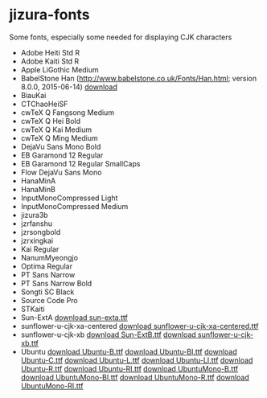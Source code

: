 # jizura-fonts
Some fonts, especially some needed for displaying CJK characters




* Adobe Heiti Std R
* Adobe Kaiti Std R
* Apple LiGothic Medium
* BabelStone Han (http://www.babelstone.co.uk/Fonts/Han.html; version 8.0.0, 2015-06-14)
  [download](https://github.com/loveencounterflow/jizura-fonts/raw/master/fonts/BabelStoneHan.ttf)
* BiauKai
* CTChaoHeiSF
* cwTeX Q Fangsong Medium
* cwTeX Q Hei Bold
* cwTeX Q Kai Medium
* cwTeX Q Ming Medium
* DejaVu Sans Mono Bold
* EB Garamond 12 Regular
* EB Garamond 12 Regular SmallCaps
* Flow DejaVu Sans Mono
* HanaMinA
* HanaMinB
* InputMonoCompressed Light
* InputMonoCompressed Medium
* jizura3b
* jzrfanshu
* jzrsongbold
* jzrxingkai
* Kai Regular
* NanumMyeongjo
* Optima Regular
* PT Sans Narrow
* PT Sans Narrow Bold
* Songti SC Black
* Source Code Pro
* STKaiti
* Sun-ExtA
  [download sun-exta.ttf](https://github.com/loveencounterflow/jizura-fonts/raw/master/fonts/sun-exta.ttf)
* sunflower-u-cjk-xa-centered
  [download sunflower-u-cjk-xa-centered.ttf](https://github.com/loveencounterflow/jizura-fonts/raw/master/fonts/sunflower-u-cjk-xa-centered.ttf)
* sunflower-u-cjk-xb
  [download Sun-ExtB.ttf](https://github.com/loveencounterflow/jizura-fonts/raw/master/fonts/Sun-ExtB.ttf)
  [download sunflower-u-cjk-xb.ttf](https://github.com/loveencounterflow/jizura-fonts/raw/master/fonts/sunflower-u-cjk-xb.ttf)
* Ubuntu
  [download Ubuntu-B.ttf](https://github.com/loveencounterflow/jizura-fonts/raw/master/fonts/Ubuntu-B.ttf)
  [download Ubuntu-BI.ttf](https://github.com/loveencounterflow/jizura-fonts/raw/master/fonts/Ubuntu-BI.ttf)
  [download Ubuntu-C.ttf](https://github.com/loveencounterflow/jizura-fonts/raw/master/fonts/Ubuntu-C.ttf)
  [download Ubuntu-L.ttf](https://github.com/loveencounterflow/jizura-fonts/raw/master/fonts/Ubuntu-L.ttf)
  [download Ubuntu-LI.ttf](https://github.com/loveencounterflow/jizura-fonts/raw/master/fonts/Ubuntu-LI.ttf)
  [download Ubuntu-R.ttf](https://github.com/loveencounterflow/jizura-fonts/raw/master/fonts/Ubuntu-R.ttf)
  [download Ubuntu-RI.ttf](https://github.com/loveencounterflow/jizura-fonts/raw/master/fonts/Ubuntu-RI.ttf)
  [download UbuntuMono-B.ttf](https://github.com/loveencounterflow/jizura-fonts/raw/master/fonts/UbuntuMono-B.ttf)
  [download UbuntuMono-BI.ttf](https://github.com/loveencounterflow/jizura-fonts/raw/master/fonts/UbuntuMono-BI.ttf)
  [download UbuntuMono-R.ttf](https://github.com/loveencounterflow/jizura-fonts/raw/master/fonts/UbuntuMono-R.ttf)
  [download UbuntuMono-RI.ttf](https://github.com/loveencounterflow/jizura-fonts/raw/master/fonts/UbuntuMono-RI.ttf)